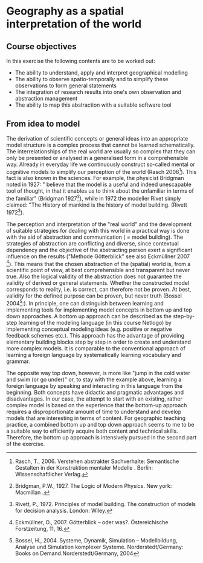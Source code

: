 # Geography as a spatial interpretation of the world

## Course objectives

In this exercise the following contents are to be worked out:
* The ability to understand, apply and interpret geographical modelling
* The ability to observe spatio-temporally and to simplify these observations to form general statements
* The integration of research results into one's own observation and abstraction management 
* The ability to map this abstraction with a suitable software tool


## From idea to model
The derivation of scientific concepts or general ideas into an appropriate model structure is a complex process that cannot be learned schematically. The interrelationships of the real world are usually so complex that they can only be presented or analysed in a generalised form in a comprehensible way. Already in everyday life we continuously construct so-called mental or cognitive models to simplify our perception of the world (Rasch 2006[^1]). This fact is also known in the sciences. For example, the physicist Bridgman noted in 1927: " believe that the model is a useful and indeed unescapable tool of thought, in that it enables us to think about the unfamiliar in terms of the familiar" (Bridgman 1927[^2]), while in 1972 the modeller Rivet simply claimed: "The History of mankind is the history of model building. (Rivett 1972[^3]).

The perception and interpretation of the "real world" and the development of suitable strategies for dealing with this world in a practical way is done with the aid of abstraction and communication ( = model building). The strategies of abstraction are conflicting and diverse, since contextual dependency and the objective of the abstracting person exert a significant influence on the results ("Methode Götterblick" see also Eckmüllner 2007 [^4]). This means that the chosen abstraction of the (spatial) world is, from a scientific point of view, at best comprehensible and transparent but never true. Also the logical validity of the abstraction does not guarantee the validity of derived or general statements. Whether the constructed model corresponds to reality, i.e. is correct, can therefore not be proven. At best, validity for the defined purpose can be proven, but never truth (Bossel 2004[^5]:).
In principle, one can distinguish between learning and implementing tools for implementing model concepts in bottom up and top down approaches. A bottom up approach can be described as the step-by-step learning of the modeling language (in this course Netlogo) by implementing conceptual modeling ideas (e.g. positive or negative feedback schemes etc.). This approach has the advantage of providing elementary building blocks step by step in order to create and understand more complex models. It is comparable to the conventional approach of learning a foreign language by systematically learning vocabulary and grammar.

The opposite way top down, however, is more like "jump in the cold water and swim (or go under)" or, to stay with the example above, learning a foreign language by speaking and interacting in this language from the beginning.
Both concepts have didactic and pragmatic advantages and disadvantages. In our case, the attempt to start with an existing, rather complex model is based on the experience that the bottom-up approach requires a disproportionate amount of time to understand and develop models that are interesting in terms of content.
For geographic teaching practice, a combined bottom up and top down approach seems to me to be a suitable way to efficiently acquire both content and technical skills. Therefore, the bottom up approach is intensively pursued in the second part of the exercise.


[^5]: Bossel, H., 2004. Systeme, Dynamik, Simulation – Modellbildung, Analyse und Simulation komplexer Systeme. Norderstedt/Germany: Books on Demand.Norderstedt/Germany, 2004

[^2]: Bridgman, P.W., 1927. The Logic of Modern Physics. New york: Macmillan . 

[^4]: Eckmüllner, O., 2007. Götterblick – oder was?. Östereichische Forstzeitung, 11, 16. 

[^1]: Rasch, T., 2006. Verstehen abstrakter Sachverhalte: Semantische Gestalten in der Konstruktion mentaler Modelle . Berlin: Wissenschaftlicher Verlag. 

[^3]: Rivett, P., 1972. Principles of model building. The construction of models for decision analysis. London: Wiley. 
